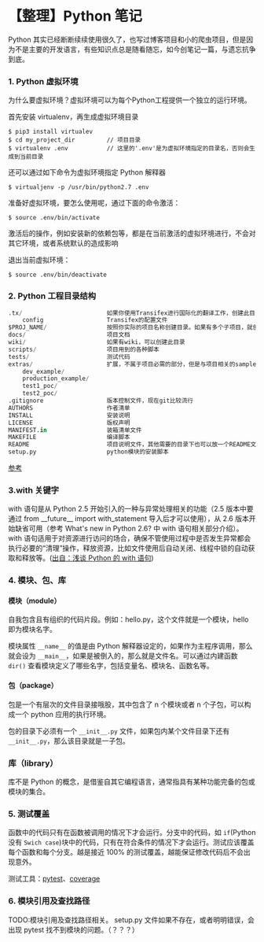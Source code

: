 # 【整理】Python 笔记

Python 其实已经断断续续使用很久了，也写过博客项目和小的爬虫项目，但是因为不是主要的开发语言，有些知识点总是随看随忘，如今创笔记一篇，与遗忘抗争到底。

### 1. Python 虚拟环境

为什么要虚拟环境？虚拟环境可以为每个Python工程提供一个独立的运行环境。

首先安装 virtualenv，再生成虚拟环境目录

``` Shell
$ pip3 install virtualev    
$ cd my_project_dir         // 项目目录
$ virtualenv .env           // 这里的'.env'是为虚拟环境指定的目录名，否则会生成到当前目录
```

还可以通过如下命令为虚拟环境指定 Python 解释器

``` Shell
$ virtualjenv -p /usr/bin/python2.7 .env
```

准备好虚拟环境，要怎么使用呢，通过下面的命令激活：

``` Shell
$ source .env/bin/activate
```
激活后的操作，例如安装新的依赖包等，都是在当前激活的虚拟环境进行，不会对其它环境，或者系统默认的造成影响

退出当前虚拟环境：

``` Shell
$ source .env/bin/deactivate
```




### 2. Python 工程目录结构

``` Python
.tx/                        如果你使用Transifex进行国际化的翻译工作，创建此目录
    config                  Transifex的配置文件
$PROJ_NAME/                 按照你实际的项目名称创建目录。如果有多个子项目，就创建多个目录
docs/                       项目文档
wiki/                       如果有wiki，可以创建此目录
scripts/                    项目用到的各种脚本
tests/                      测试代码
extras/                     扩展，不属于项目必需的部分，但是与项目相关的sample、poc等，下面给出4个例子：
    dev_example/
    production_example/
    test1_poc/
    test2_poc/
.gitignore                  版本控制文件，现在git比较流行
AUTHORS                     作者清单
INSTALL                     安装说明
LICENSE                     版权声明
MANIFEST.in                 装箱清单文件
MAKEFILE                    编译脚本
README                      项目说明文件，其他需要的目录下也可以放一个README文件，说明该目录的内容
setup.py                    python模块的安装脚本
```

[参考](http://www.cnblogs.com/holbrook/archive/2012/02/24/2366386.html)

### 3.with 关键字

with 语句是从 Python 2.5 开始引入的一种与异常处理相关的功能（2.5 版本中要通过 from \_\_future__ import with_statement 导入后才可以使用），从 2.6 版本开始缺省可用（参考 What's new in Python 2.6? 中 with 语句相关部分介绍）。with 语句适用于对资源进行访问的场合，确保不管使用过程中是否发生异常都会执行必要的“清理”操作，释放资源，比如文件使用后自动关闭、线程中锁的自动获取和释放等。([出自：浅谈 Python 的 with 语句](https://www.ibm.com/developerworks/cn/opensource/os-cn-pythonwith/))

### 4. 模块、包、库

#### 模块（module）
自我包含且有组织的代码片段。例如：hello.py，这个文件就是一个模块，hello 即为模块名字。

模块属性 `__name__` 的值是由 Python 解释器设定的，如果作为主程序调用，那么就会设为 `__main__`，如果是被倒入的，那么就是文件名。可以通过内建函数 `dir()` 查看模块定义了哪些名字，包括变量名、模块名、函数名等。

#### 包（package）
包是一个有层次的文件目录接哦股，其中包含了 n 个模块或者 n 个子包，可以构成一个 python 应用的执行环境。

包的目录下必须有一个 `__init__.py` 文件，如果包内某个文件目录下还有 `__init__.py`，那么该目录就是一子包。

### 库（library）
库不是 Python 的概念，是借鉴自其它编程语言，通常指具有某种功能完备的包或模块的集合。

### 5. 测试覆盖

函数中的代码只有在函数被调用的情况下才会运行。分支中的代码，如 `if`(Python 没有 `Swich case`)块中的代码，只有在符合条件的情况下才会运行。测试应该覆盖每个函数和每个分支。越是接近 100% 的测试覆盖，越能保证修改代码后不会出现意外。

测试工具：[pytest](https://pytest.readthedocs.io/)、[coverage](https://coverage.readthedocs.io/)

### 6. 模块引用及查找路径
TODO:模块引用及查找路径相关。
setup.py 文件如果不存在，或者明明错误，会出现 pytest 找不到模块的问题。（？？？）

